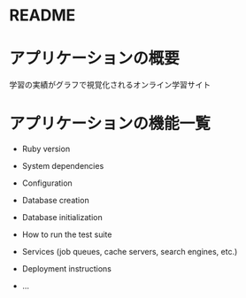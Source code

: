 # README

# アプリケーションの概要

学習の実績がグラフで視覚化されるオンライン学習サイト

# アプリケーションの機能一覧

* Ruby version

* System dependencies

* Configuration

* Database creation

* Database initialization

* How to run the test suite

* Services (job queues, cache servers, search engines, etc.)

* Deployment instructions

* ...
